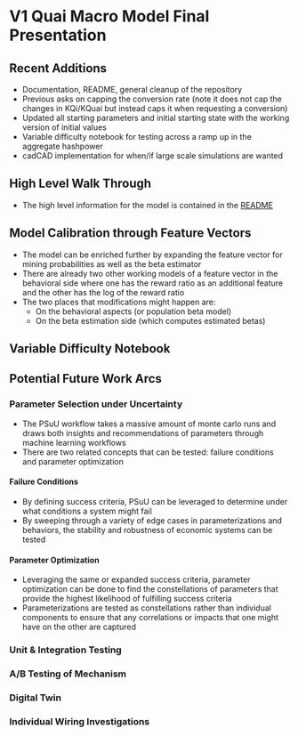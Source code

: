 # V1 Quai Macro Model Final Presentation

## Recent Additions

- Documentation, README, general cleanup of the repository
- Previous asks on capping the conversion rate (note it does not cap the changes in KQi/KQuai but instead caps it when requesting a conversion)
- Updated all starting parameters and initial starting state with the working version of initial values
- Variable difficulty notebook for testing across a ramp up in the aggregate hashpower
- cadCAD implementation for when/if large scale simulations are wanted

## High Level Walk Through

- The high level information for the model is contained in the [README](https://github.com/BlockScience/Quai-Macro-Model/blob/main/README.md)

## Model Calibration through Feature Vectors

- The model can be enriched further by expanding the feature vector for mining probabilities as well as the beta estimator
- There are already two other working models of a feature vector in the behavioral side where one has the reward ratio as an additional feature and the other has the log of the reward ratio
- The two places that modifications might happen are:
    - On the behavioral aspects (or population beta model)
    - On the beta estimation side (which computes estimated betas)

## Variable Difficulty Notebook

## Potential Future Work Arcs

### Parameter Selection under Uncertainty

- The PSuU workflow takes a massive amount of monte carlo runs and draws both insights and recommendations of parameters through machine learning workflows
- There are two related concepts that can be tested: failure conditions and parameter optimization

#### Failure Conditions

- By defining success criteria, PSuU can be leveraged to determine under what conditions a system might fail
- By sweeping through a variety of edge cases in parameterizations and behaviors, the stability and robustness of economic systems can be tested

#### Parameter Optimization

- Leveraging the same or expanded success criteria, parameter optimization can be done to find the constellations of parameters that provide the highest likelihood of fulfilling success criteria
- Parameterizations are tested as constellations rather than individual components to ensure that any correlations or impacts that one might have on the other are captured 

### Unit & Integration Testing

### A/B Testing of Mechanism



### Digital Twin

### Individual Wiring Investigations